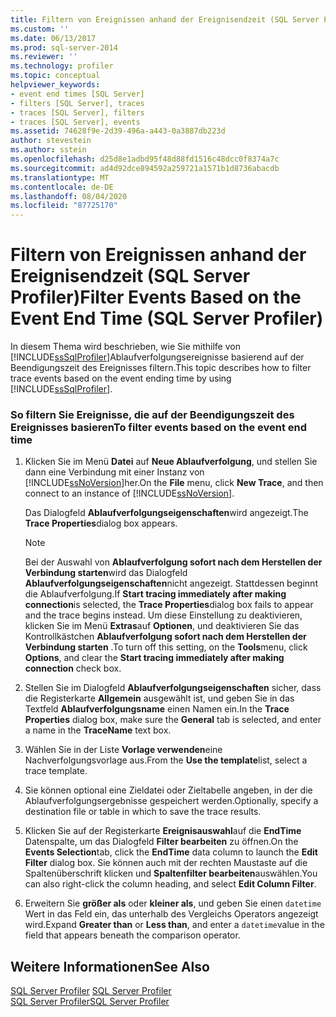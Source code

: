 ```yaml
---
title: Filtern von Ereignissen anhand der Ereignisendzeit (SQL Server Profiler) | Microsoft-Dokumentation
ms.custom: ''
ms.date: 06/13/2017
ms.prod: sql-server-2014
ms.reviewer: ''
ms.technology: profiler
ms.topic: conceptual
helpviewer_keywords:
- event end times [SQL Server]
- filters [SQL Server], traces
- traces [SQL Server], filters
- traces [SQL Server], events
ms.assetid: 74628f9e-2d39-496a-a443-0a3887db223d
author: stevestein
ms.author: sstein
ms.openlocfilehash: d25d8e1adbd95f48d88fd1516c48dcc0f8374a7c
ms.sourcegitcommit: ad4d92dce894592a259721a1571b1d8736abacdb
ms.translationtype: MT
ms.contentlocale: de-DE
ms.lasthandoff: 08/04/2020
ms.locfileid: "87725170"
---
```

# <a name="filter-events-based-on-the-event-end-time-sql-server-profiler"></a><span data-ttu-id="6b5e0-102">Filtern von Ereignissen anhand der Ereignisendzeit (SQL Server Profiler)</span><span class="sxs-lookup"><span data-stu-id="6b5e0-102">Filter Events Based on the Event End Time (SQL Server Profiler)</span></span>
  <span data-ttu-id="6b5e0-103">In diesem Thema wird beschrieben, wie Sie mithilfe von [!INCLUDE[ssSqlProfiler](../../includes/sssqlprofiler-md.md)]Ablaufverfolgungsereignisse basierend auf der Beendigungszeit des Ereignisses filtern.</span><span class="sxs-lookup"><span data-stu-id="6b5e0-103">This topic describes how to filter trace events based on the event ending time by using [!INCLUDE[ssSqlProfiler](../../includes/sssqlprofiler-md.md)].</span></span>  
  
### <a name="to-filter-events-based-on-the-event-end-time"></a><span data-ttu-id="6b5e0-104">So filtern Sie Ereignisse, die auf der Beendigungszeit des Ereignisses basieren</span><span class="sxs-lookup"><span data-stu-id="6b5e0-104">To filter events based on the event end time</span></span>  
  
1.  <span data-ttu-id="6b5e0-105">Klicken Sie im Menü **Datei** auf **Neue Ablaufverfolgung**, und stellen Sie dann eine Verbindung mit einer Instanz von [!INCLUDE[ssNoVersion](../../includes/ssnoversion-md.md)]her.</span><span class="sxs-lookup"><span data-stu-id="6b5e0-105">On the **File** menu, click **New Trace**, and then connect to an instance of [!INCLUDE[ssNoVersion](../../includes/ssnoversion-md.md)].</span></span>  
  
     <span data-ttu-id="6b5e0-106">Das Dialogfeld **Ablaufverfolgungseigenschaften**wird angezeigt.</span><span class="sxs-lookup"><span data-stu-id="6b5e0-106">The **Trace Properties**dialog box appears.</span></span>  
  
    > [!NOTE]  
    >  <span data-ttu-id="6b5e0-107">Bei der Auswahl von **Ablaufverfolgung sofort nach dem Herstellen der Verbindung starten**wird das Dialogfeld **Ablaufverfolgungseigenschaften**nicht angezeigt. Stattdessen beginnt die Ablaufverfolgung.</span><span class="sxs-lookup"><span data-stu-id="6b5e0-107">If **Start tracing immediately after making connection**is selected, the **Trace Properties**dialog box fails to appear and the trace begins instead.</span></span> <span data-ttu-id="6b5e0-108">Um diese Einstellung zu deaktivieren, klicken Sie im Menü **Extras**auf **Optionen**, und deaktivieren Sie das Kontrollkästchen **Ablaufverfolgung sofort nach dem Herstellen der Verbindung starten** .</span><span class="sxs-lookup"><span data-stu-id="6b5e0-108">To turn off this setting, on the **Tools**menu, click **Options**, and clear the **Start tracing immediately after making connection** check box.</span></span>  
  
2.  <span data-ttu-id="6b5e0-109">Stellen Sie im Dialogfeld **Ablaufverfolgungseigenschaften** sicher, dass die Registerkarte **Allgemein** ausgewählt ist, und geben Sie in das Textfeld **Ablaufverfolgungsname** einen Namen ein.</span><span class="sxs-lookup"><span data-stu-id="6b5e0-109">In the **Trace Properties** dialog box, make sure the **General** tab is selected, and enter a name in the **TraceName** text box.</span></span>  
  
3.  <span data-ttu-id="6b5e0-110">Wählen Sie in der Liste **Vorlage verwenden**eine Nachverfolgungsvorlage aus.</span><span class="sxs-lookup"><span data-stu-id="6b5e0-110">From the **Use the template**list, select a trace template.</span></span>  
  
4.  <span data-ttu-id="6b5e0-111">Sie können optional eine Zieldatei oder Zieltabelle angeben, in der die Ablaufverfolgungsergebnisse gespeichert werden.</span><span class="sxs-lookup"><span data-stu-id="6b5e0-111">Optionally, specify a destination file or table in which to save the trace results.</span></span>  
  
5.  <span data-ttu-id="6b5e0-112">Klicken Sie auf der Registerkarte **Ereignisauswahl**auf die **EndTime** Datenspalte, um das Dialogfeld **Filter bearbeiten** zu öffnen.</span><span class="sxs-lookup"><span data-stu-id="6b5e0-112">On the **Events Selection**tab, click the **EndTime** data column to launch the **Edit Filter** dialog box.</span></span> <span data-ttu-id="6b5e0-113">Sie können auch mit der rechten Maustaste auf die Spaltenüberschrift klicken und **Spaltenfilter bearbeiten**auswählen.</span><span class="sxs-lookup"><span data-stu-id="6b5e0-113">You can also right-click the column heading, and select **Edit Column Filter**.</span></span>  
  
6.  <span data-ttu-id="6b5e0-114">Erweitern Sie **größer als** oder **kleiner als**, und geben Sie einen `datetime` Wert in das Feld ein, das unterhalb des Vergleichs Operators angezeigt wird.</span><span class="sxs-lookup"><span data-stu-id="6b5e0-114">Expand **Greater than** or **Less than**, and enter a `datetime`value in the field that appears beneath the comparison operator.</span></span>  
  
## <a name="see-also"></a><span data-ttu-id="6b5e0-115">Weitere Informationen</span><span class="sxs-lookup"><span data-stu-id="6b5e0-115">See Also</span></span>  
 <span data-ttu-id="6b5e0-116">[SQL Server Profiler](sql-server-profiler.md) </span><span class="sxs-lookup"><span data-stu-id="6b5e0-116">[SQL Server Profiler](sql-server-profiler.md) </span></span>  
 [<span data-ttu-id="6b5e0-117">SQL Server Profiler</span><span class="sxs-lookup"><span data-stu-id="6b5e0-117">SQL Server Profiler</span></span>](sql-server-profiler.md)  
  
  
